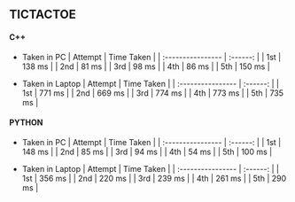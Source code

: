 ## TICTACTOE

#### C++
- Taken in PC
| Attempt | Time Taken |
| :---------------- | :------: |
| 1st | 138 ms |
| 2nd | 81 ms |
| 3rd | 98 ms |
| 4th | 86 ms |
| 5th | 150 ms |

- Taken in Laptop
| Attempt | Time Taken |
| :---------------- | :------: |
| 1st | 771 ms |
| 2nd | 669 ms |
| 3rd | 774 ms |
| 4th | 773 ms |
| 5th | 735 ms |

#### PYTHON

- Taken in PC
| Attempt | Time Taken |
| :---------------- | :------: |
| 1st | 148 ms |
| 2nd |  85 ms |
| 3rd |  94 ms |
| 4th |  54 ms |
| 5th | 100 ms |

- Taken in Laptop
| Attempt | Time Taken |
| :---------------- | :------: |
| 1st | 356 ms |
| 2nd | 220 ms |
| 3rd | 239 ms |
| 4th | 261 ms |
| 5th | 290 ms |